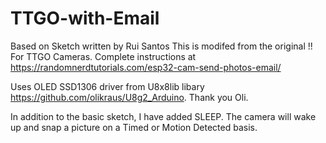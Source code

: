 # TTGO-with-Email
Based on Sketch written by Rui Santos
This is modifed from the original !!  For TTGO Cameras.
Complete instructions at  https://randomnerdtutorials.com/esp32-cam-send-photos-email/

Uses OLED SSD1306 driver from U8x8lib libary https://github.com/olikraus/U8g2_Arduino. Thank you Oli.

In addition to the basic sketch, I have added SLEEP.  The camera will wake up and snap a picture on a Timed or Motion Detected basis.

